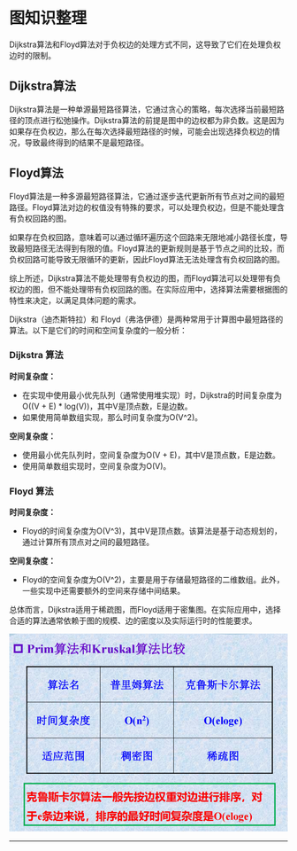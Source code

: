 # 图知识整理

Dijkstra算法和Floyd算法对于负权边的处理方式不同，这导致了它们在处理负权边时的限制。

## Dijkstra算法

Dijkstra算法是一种单源最短路径算法，它通过贪心的策略，每次选择当前最短路径的顶点进行松弛操作。Dijkstra算法的前提是图中的边权都为非负数。这是因为如果存在负权边，那么在每次选择最短路径的时候，可能会出现选择负权边的情况，导致最终得到的结果不是最短路径。

## Floyd算法

Floyd算法是一种多源最短路径算法，它通过逐步迭代更新所有节点对之间的最短路径。Floyd算法对边的权值没有特殊的要求，可以处理负权边，但是不能处理含有负权回路的图。

如果存在负权回路，意味着可以通过循环遍历这个回路来无限地减小路径长度，导致最短路径无法得到有限的值。Floyd算法的更新规则是基于节点之间的比较，而负权回路可能导致无限循环的更新，因此Floyd算法无法处理含有负权回路的图。

综上所述，Dijkstra算法不能处理带有负权边的图，而Floyd算法可以处理带有负权边的图，但不能处理带有负权回路的图。在实际应用中，选择算法需要根据图的特性来决定，以满足具体问题的需求。

Dijkstra（迪杰斯特拉）和 Floyd（弗洛伊德）是两种常用于计算图中最短路径的算法。以下是它们的时间和空间复杂度的一般分析：

### Dijkstra 算法

**时间复杂度：**

- 在实现中使用最小优先队列（通常使用堆实现）时，Dijkstra的时间复杂度为O((V + E) * log(V))，其中V是顶点数，E是边数。
- 如果使用简单数组实现，那么时间复杂度为O(V^2)。

**空间复杂度：**

- 使用最小优先队列时，空间复杂度为O(V + E)，其中V是顶点数，E是边数。
- 使用简单数组实现时，空间复杂度为O(V)。

### Floyd 算法

**时间复杂度：**

- Floyd的时间复杂度为O(V^3)，其中V是顶点数。该算法是基于动态规划的，通过计算所有顶点对之间的最短路径。

**空间复杂度：**

- Floyd的空间复杂度为O(V^2)，主要是用于存储最短路径的二维数组。此外，一些实现中还需要额外的空间来存储中间结果。

总体而言，Dijkstra适用于稀疏图，而Floyd适用于密集图。在实际应用中，选择合适的算法通常依赖于图的规模、边的密度以及实际运行时的性能要求。

![Alt text](Prim&Kruskal.png)

-----
